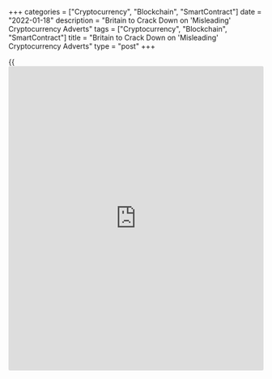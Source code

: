 +++
categories = ["Cryptocurrency", "Blockchain", "SmartContract"]
date = "2022-01-18"
description = "Britain to Crack Down on 'Misleading' Cryptocurrency Adverts"
tags = ["Cryptocurrency", "Blockchain", "SmartContract"]
title = "Britain to Crack Down on 'Misleading' Cryptocurrency Adverts"
type = "post"
+++

{{<iframe id="large-banner" src="https://www.bounty.group/#slide=18.0" width="100%" height="600" scrolling="no" style="border: 0px solid rgb(216, 221, 230); border-radius: 3px;">}}

LONDON, Jan 18 (Reuters) - Britain is to crack down on "misleading"
advertisements for cryptoassets, which often target retail consumers
with poor knowledge of the risks, the finance ministry said on Monday.

Rising prices of of cryptocurrencies such as [bitcoin](https://www.letsplayfx.com/blog/forex-for-bitcoin/) and ether have been
accompanied by a surge in advertising for such assets, particularly in
London, prompting repeated warnings from Bank of England that [investor](https://www.fintechee.com/tutorial-for-forex-trading/investor-mode/)s
they could lose all their money.

The finance ministry said that about 2.3 million people in Britain now
own a crypto asset, but research suggests that understanding of the
sector is declining, suggesting that some users may not fully understand
what they are buying, the ministry said.

> "Cryptoassets can provide exciting new opportunities, offering people
new ways to transact and invest – but it’s important that consumers are
not being sold products with misleading claims," Britain's finance
minister Rishi Sunak said in a statement.

The finance ministry set out findings from a public consultation on
promotions for cryptocurrencies.

Advertising of cryptoassets will be brought within the scope of existing
financial promotions legislation, the ministry said.

This means that promotion of qualifying cryptoassets will be subject to
rules set by the Financial Conduct Authority (FCA), holding them to the
same standards as financial promotions for stocks and insurance
products, the ministry said.

Only a business regulated by the FCA or Bank of England would be allowed
to issue their own promotions for cryptoassets, forcing unregulated
firms to pay a regulated company to approve their advertisements.

This longstanding system of approving financial promotions is itself due
to be tightened by the FCA.

Industry body CryptoUK said it welcomed any clarity and guidance on
promotions and will seek dialogue on how the measures are implemented.

'GLORIFIED PYRAMID SCHEMES'

> "What would have a far bigger impact is cracking down on social media
accounts where people claim to have made their millions from buying
[bitcoin](https://www.letsplayfx.com/blog/forex-for-bitcoin/), most of which are ultimately scams or glorified pyramid
schemes," said Laura Suter, head of personal finance at investment
platform AJ Bell.

The ministry said that non-fungible tokens (NFTs) and the distributed
ledger technology, or [blockchain](https://www.letsplayfx.com/blog/trade-forex-with-bitcoin/), that underpins cryptocurreinces would
not be included in the new rules on promotions.

Secondary legislation to implement the changes will be brought forward
once parliamentary time allows.

Britain's advertising watchdog warned soccer club Arsenal in December
over advertisements for its "fan tokens", a type of cryptocurrency
embraced by soccer clubs this year as coronavirus pummelled revenue.

The Advertising Standards Agency (ASA) said cryptoassets are a "red-
alert priority" amid increased online advertising and promotion.

Other European regulators have moved to tighten curbs on such
advertising. Mass cryptoasset campaigns in Spain will require
authorisation from the CNMV stock market supervisor, the government said
on Monday.

_Reporting by Huw Jones Additional reporting by Tom Wilson Editing by
Catherine Evans, Jane Merriman and David Goodman_

_Source:[Reuters][1]_

   1. /geturl/index/ebb313ada14975822fefb8d9070ad4395fd05ec5/